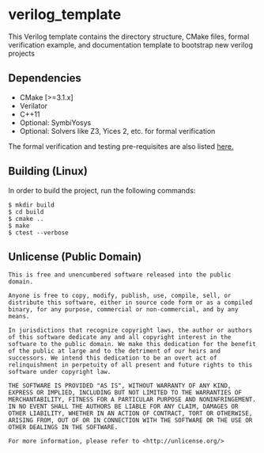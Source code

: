 # verilog_template

This Verilog template contains the directory structure, CMake files, formal 
verification example, and documentation template to bootstrap new verilog
projects

## Dependencies

* CMake [>=3.1.x]
* Verilator
* C++11
* Optional: SymbiYosys
* Optional: Solvers like Z3, Yices 2, etc. for formal verification

The formal verification and testing pre-requisites are also listed [here.](https://symbiyosys.readthedocs.io/en/latest/install.html#yosys-yosys-smtbmc-and-abc)

## Building (Linux)

In order to build the project, run the following commands:
```
$ mkdir build
$ cd build
$ cmake ..
$ make
$ ctest --verbose 
```

## Unlicense (Public Domain)

```
This is free and unencumbered software released into the public domain.

Anyone is free to copy, modify, publish, use, compile, sell, or
distribute this software, either in source code form or as a compiled
binary, for any purpose, commercial or non-commercial, and by any
means.

In jurisdictions that recognize copyright laws, the author or authors
of this software dedicate any and all copyright interest in the
software to the public domain. We make this dedication for the benefit
of the public at large and to the detriment of our heirs and
successors. We intend this dedication to be an overt act of
relinquishment in perpetuity of all present and future rights to this
software under copyright law.

THE SOFTWARE IS PROVIDED "AS IS", WITHOUT WARRANTY OF ANY KIND,
EXPRESS OR IMPLIED, INCLUDING BUT NOT LIMITED TO THE WARRANTIES OF
MERCHANTABILITY, FITNESS FOR A PARTICULAR PURPOSE AND NONINFRINGEMENT.
IN NO EVENT SHALL THE AUTHORS BE LIABLE FOR ANY CLAIM, DAMAGES OR
OTHER LIABILITY, WHETHER IN AN ACTION OF CONTRACT, TORT OR OTHERWISE,
ARISING FROM, OUT OF OR IN CONNECTION WITH THE SOFTWARE OR THE USE OR
OTHER DEALINGS IN THE SOFTWARE.

For more information, please refer to <http://unlicense.org/>
```
